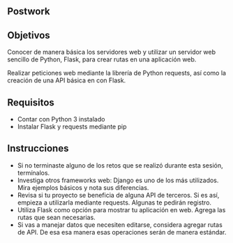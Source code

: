 ## Postwork

## Objetivos

Conocer de manera básica los servidores web y utilizar un servidor web sencillo de Python, Flask, para crear rutas en una aplicación web.

Realizar peticiones web mediante la librería de Python requests, así como la creación de una API básica en con Flask.

## Requisitos
* Contar con Python 3 instalado
* Instalar Flask y requests mediante pip

## Instrucciones

* Si no terminaste alguno de los retos que se realizó durante esta sesión, termínalos.
* Investiga otros frameworks web: Django es uno de los más utilizados. Mira ejemplos básicos y nota sus diferencias.
* Revisa si tu proyecto se beneficia de alguna API de terceros. Si es así, empieza a utilizarla mediante requests. Algunas te pedirán registro.
* Utiliza Flask como opción para mostrar tu aplicación en web. Agrega las rutas que sean necesarias.
* Si vas a manejar datos que necesiten editarse, considera agregar rutas de API. De esa esa manera esas operaciones serán de manera estándar.
